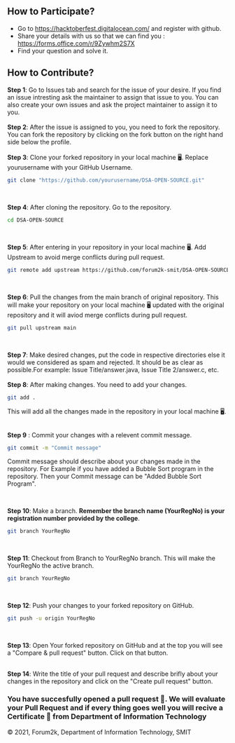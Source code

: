 ## How to Participate?

- Go to https://hacktoberfest.digitalocean.com/ and register with github.
- Share your details with us so that we can find you : https://forms.office.com/r/9Zywhm2S7X
- Find your question and solve it.

## How to Contribute?

**Step 1**: Go to Issues tab and search for the issue of your desire. If you find an issue intresting ask the maintainer to assign that issue to you. 
            You can also create your own issues and ask the project maintainer to assign it to you.
<br> <br>
**Step 2**: After the issue is assigned to you, you need to fork the repository. You can fork the repository by clicking on the fork button on the right hand side below the profile. 
<br> <br>
**Step 3**: Clone your forked repository in your local machine 🖥️. Replace yourusername with your GitHub Username. 
  ```sh
git clone "https://github.com/yourusername/DSA-OPEN-SOURCE.git"
```  
<br> 

**Step 4**: After cloning the repository. Go to the repository. 
  ```sh
cd DSA-OPEN-SOURCE
``` 
<br>

**Step 5**: After entering in your repository in your local machine 🖥️. Add Upstream to avoid merge conflicts during pull request. 
 ```sh
git remote add upstream https://github.com/forum2k-smit/DSA-OPEN-SOURCE.git 
```
<br>

**Step 6**: Pull the changes from the main branch of original repository. This will make your repository on your local machine 🖥️ updated with the original repository and it will aviod merge conflicts during pull request. 
 ```sh
git pull upstream main
```
<br> 

**Step 7**: Make desired changes, put the code in respective directories else it would we considered as spam and rejected. It should be as clear as possible.For example: Issue Title/answer.java, Issue Title 2/answer.c, etc. 
<br>   
**Step 8**: After making changes. You need to add your changes.             
 ```sh
git add .
```
 This will add all the changes made in the repository in your local machine 🖥️.
 <br> <br>  
 
 **Step 9** : Commit your changes with a relevent commit message. 
  ```sh
git commit -m "Commit message" 
``` 
Commit message should describe about your changes made in the repository. For Example if you have added a Bubble 
Sort program in the repository. Then your Commit message can be "Added Bubble Sort Program".
 
 <br> 
 
 **Step 10**: Make a branch. **Remember the branch name (YourRegNo) is your registration number provided by the college**. 
  ```sh
git branch YourRegNo 
``` 
<br> 

**Step 11**: Checkout from Branch to YourRegNo branch. This will make the YourRegNo the active branch. 
```sh
git branch YourRegNo 
```  
<br> 

**Step 12**: Push your changes to your forked repository on GitHub. 
```sh
git push -u origin YourRegNo
```  
<br>   

**Step 13**: Open Your forked repository on GitHub and at the top you will see a "Compare & pull request" button. Click on that button.   
<br>  

**Step 14**: Write the title of your pull request and describe brifly about your changes in the repository and click on the "Create pull request" button.
 
### You have succesfully opened a pull request 🎉. We will evaluate your Pull Request and if every thing goes well you will recive a Certificate 📜 from Department of Information Technology


&copy; 2021, Forum2k, Department of Information Technology, SMIT
